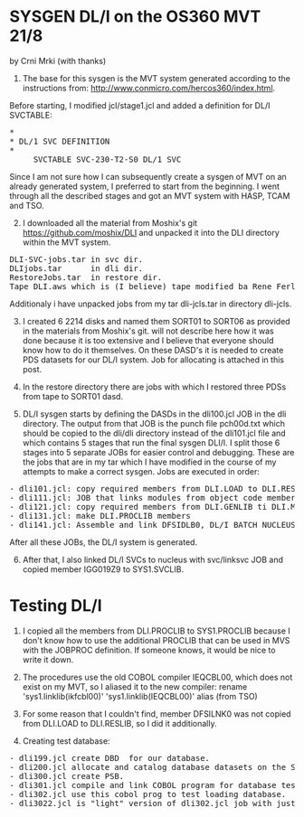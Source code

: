 SYSGEN DL/I on the OS360 MVT 21/8
=================================

by Crni Mrki (with thanks)


1. The base for this sysgen is the MVT system generated according to the instructions from: 
http://www.conmicro.com/hercos360/index.html.

Before starting, I modified jcl/stage1.jcl and added a definition for DL/I SVCTABLE:
<pre>
*
* DL/1 SVC DEFINITION
*
     SVCTABLE SVC-230-T2-S0 DL/1 SVC
</pre>

  
Since I am not sure how I can subsequently create a sysgen of MVT on an already generated system, 
I preferred to start from the beginning. I went through all the described stages and got an MVT system 
with HASP, TCAM and TSO.

    
2. I downloaded all the material from Moshix's git https://github.com/moshix/DLI and unpacked it into
the DLI directory within the MVT system.
<pre>
DLI-SVC-jobs.tar in svc dir.
DLIjobs.tar      in dli dir.
RestoreJobs.tar  in restore dir.
Tape DLI.aws which is (I believe) tape modified ba Rene Ferland with 2 tape marks at the end.
</pre>
Additionaly i have unpacked jobs from my tar dli-jcls.tar in directory dli-jcls.

  
3. I created 6 2214 disks and named them SORT01 to SORT06 as provided in the materials from Moshix's git. 
 will not describe here how it was done because it is too extensive and I believe that everyone should 
know how to do it themselves. On these DASD's it is needed to create PDS datasets for our DL/I system.
Job for allocating is attached in this post.
  
4. In the restore directory there are jobs with which I restored three PDSs from tape to SORT01 dasd.
  
5. DL/I sysgen starts by defining the DASDs in the dli100.jcl JOB in the dli directory. 
The output from that JOB is the punch file pch00d.txt which should be copied to the dli/dli 
directory instead of the dli101.jcl file and which contains 5 stages that run the final sysgen DLI/I.
I split those 6 stages into 5 separate JOBs for easier control and debugging. 
These are the jobs that are in my tar which I have modified in the course of my attempts 
to make a correct sysgen. Jobs are executed in order:

  <pre>
- dli101.jcl: copy required members from DLI.LOAD to DLI.RESLIB.
- dli111.jcl: JOB that links modules from object code members from DLI.LOAD to DLI.SYSRES PDS.
- dli121.jcl: copy required members from DLI.GENLIB ti DLI.MACLIB
- dli131.jcl: make DLI.PROCLIB members
- dli141.jcl: Assemble and link DFSIDLB0, DL/I BATCH NUCLEUS
</pre>
   
After all these JOBs, the DL/I system is generated.
  
6. After that, I also linked DL/I SVCs to nucleus with svc/linksvc JOB and copied member IGG019Z9 to SYS1.SVCLIB.


Testing DL/I
============  
1. I copied all the members from DLI.PROCLIB to SYS1.PROCLIB because I don't know how to use 
the additional PROCLIB that can be used in MVS with the JOBPROC definition. 
If someone knows, it would be nice to write it down.
  
2. The procedures use the old COBOL compiler IEQCBL00, which does not exist on my MVT, 
so I aliased it to the new compiler:
rename 'sys1.linklib(ikfcbl00)' 'sys1.linklib(IEQCBL00)' alias (from TSO)
  
3. For some reason that I couldn't find, member DFSILNK0 was not copied from DLI.LOAD to DLI.RESLIB, 
so I did it additionally.
  
4. Creating test database:
<pre>
- dli199.jcl create DBD  for our database.
- dli200.jcl allocate and catalog database datasets on the SORT05 and SORT06 DASD-s.
- dli300.jcl create PSB.
- dli301.jcl compile and link COBOL program for database testing.
- dli302.jcl use this cobol prog to test loading database. 
- dli3022.jcl is "light" version of dli302.jcl job with just a few records.
</pre>








